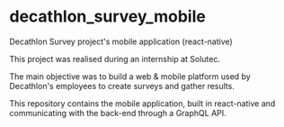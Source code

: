 # decathlon_survey_mobile
Decathlon Survey project's mobile application (react-native)

This project was realised during an internship at Solutec.

The main objective was to build a web & mobile platform used by Decathlon's employees to create surveys and gather results.

This repository contains the mobile application, built in react-native and communicating with the back-end through a GraphQL API.

